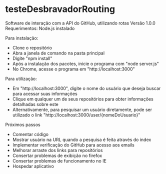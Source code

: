 # testeDesbravadorRouting
Software de interação com a API do GitHub, utilizando rotas
Versão 1.0.0
Requerimentos: Node.js instalado

Para instalação:
- Clone o repositório
- Abra a janela de comando na pasta principal
- Digite "npm install"
- Após a instalação dos pacotes, inicie o programa com "node server.js"
- No Chrome, acesse o programa em "http://localhost:3000"

Para utilização:
- Em "http://localhost:3000", digite o nome do usuário que deseja buscar para acessar suas informações
- Clique em qualquer um de seus repositórios para obter informações detalhadas sobre este
- Alternativamente, para pesquisar um usuário diretamente, pode ser utilizado o link "http://localhost:3000/user/{nomeDoUsuario}"


Próximos passos
- Comentar código
- Mostrar usuário na URL quando a pesquisa é feita através do index 
- Implementar verificação do GitHub para acesso aos emails
- Melhorar arraste dos links para repositórios
- Consertar problemas de exibição no firefox
- Consertar problemas de funcionamento no IE
- Hospedar aplicativo
